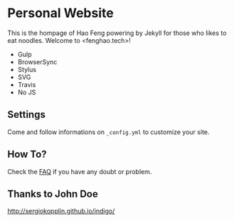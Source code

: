 # Personal Website

This is the hompage of Hao Feng powering by Jekyll for those who likes to eat noodles.
Welcome to <fenghao.tech>!

- Gulp
- BrowserSync
- Stylus
- SVG
- Travis
- No JS

## Settings

Come and follow informations on `_config.yml` to customize your site.

## How To?

Check the [FAQ](./FAQ.md) if you have any doubt or problem.

## Thanks to John Doe

<http://sergiokopplin.github.io/indigo/>
